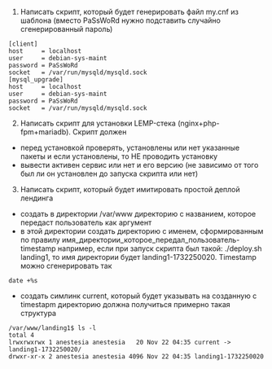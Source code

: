 1) Написать скрипт, который будет генерировать файл my.cnf из шаблона (вместо PaSsWoRd нужно подставить случайно сгенерированный пароль)

```
[client]
host     = localhost
user     = debian-sys-maint
password = PaSsWoRd 
socket   = /var/run/mysqld/mysqld.sock
[mysql_upgrade]
host     = localhost
user     = debian-sys-maint
password = PaSsWoRd
socket   = /var/run/mysqld/mysqld.sock
```
2) Написать скрипт для установки LEMP-стека (nginx+php-fpm+mariadb). Скрипт должен
- перед установкой проверять, установлены или нет указанные пакеты и если установлены, то НЕ проводить установку
- вывести активен сервис или нет и его версию (не зависимо от того был ли он установлен до запуска скрипта или нет)
3) Написать скрипт, который будет имитировать простой деплой лендинга
- создать в директории /var/www директорию с названием, которое передаст пользователь как аргумент 
- в этой директории создать директорию с именем, сформированным по правилу имя_директории_которое_передал_пользователь-timestamp
например, если при запуск скрипта был такой: ./deploy.sh landing1, то имя директории будет landing1-1732250020. Timestamp можно сгенерировать так 
```
date +%s
```
- создать симлинк current, который будет указывать на созданную с timestapm директорию
должна получиться примерно такая структура
```
/var/www/landing1$ ls -l
total 4
lrwxrwxrwx 1 anestesia anestesia   20 Nov 22 04:35 current -> landing1-1732250020/
drwxr-xr-x 2 anestesia anestesia 4096 Nov 22 04:35 landing1-1732250020
```
